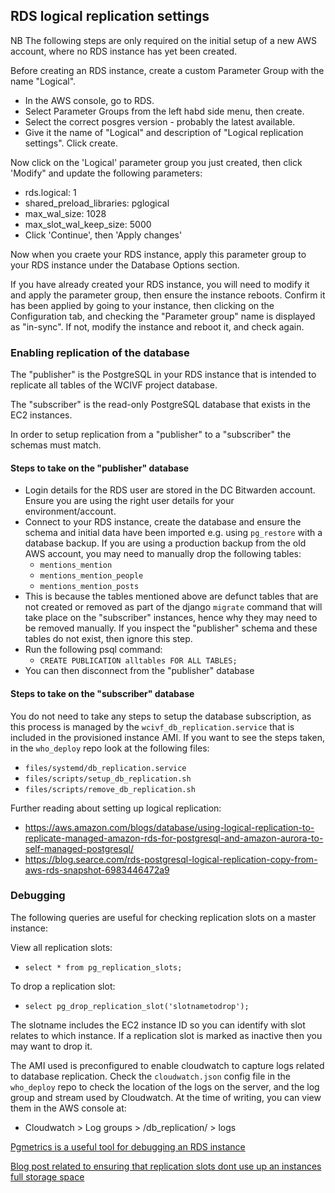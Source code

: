 ## RDS logical replication settings

NB The following steps are only required on the initial setup of a new AWS account, where no RDS instance has yet been created.

Before creating an RDS instance, create a custom Parameter Group with the name "Logical".

- In the AWS console, go to RDS.
- Select Parameter Groups from the left habd side menu, then create.
- Select the correct posgres version - probably the latest available.
- Give it the name of "Logical" and description of "Logical replication settings". Click create.

Now click on the 'Logical' parameter group you just created, then click 'Modify" and update the following parameters:

- rds.logical: 1
- shared_preload_libraries: pglogical
- max_wal_size: 1028
- max_slot_wal_keep_size: 5000
- Click 'Continue', then 'Apply changes'

Now when you craete your RDS instance, apply this parameter group to your RDS instance under the Database Options section.

If you have already created your RDS instance, you will need to modify it and apply the parameter group, then ensure the instance reboots. Confirm it has been applied by going to your instance, then clicking on the Configuration tab, and checking the "Parameter group" name is displayed as "in-sync". If not, modify the instance and reboot it, and check again.

### Enabling replication of the database

The "publisher" is the PostgreSQL in your RDS instance that is intended to replicate all tables of the WCIVF project database.

The "subscriber" is the read-only PostgreSQL database that exists in the EC2 instances.

In order to setup replication from a "publisher" to a "subscriber" the schemas must match.

#### Steps to take on the "publisher" database
- Login details for the RDS user are stored in the DC Bitwarden account. Ensure you are using the right user details for your environment/account.
- Connect to your RDS instance, create the database and ensure the schema and initial data have been imported e.g. using `pg_restore` with a database backup. If you are using a production backup from the old AWS account, you may need to manually drop the following tables:
    - `mentions_mention`
    - `mentions_mention_people`
    - `mentions_mention_posts`
- This is because the tables mentioned above are defunct tables that are not created or removed as part of the django `migrate` command that will take place on the "subscriber" instances, hence why they may need to be removed manually. If you inspect the "publisher" schema and these tables do not exist, then ignore this step.
- Run the following psql command:
    - `CREATE PUBLICATION alltables FOR ALL TABLES;`
- You can then disconnect from the "publisher" database

#### Steps to take on the "subscriber" database
You do not need to take any steps to setup the database subscription, as this process is managed by the `wcivf_db_replication.service` that is included in the provisioned instance AMI. If you want to see the steps taken, in the `who_deploy` repo look at the following files:
- `files/systemd/db_replication.service`
- `files/scripts/setup_db_replication.sh`
- `files/scripts/remove_db_replication.sh`

Further reading about setting up logical replication:

- https://aws.amazon.com/blogs/database/using-logical-replication-to-replicate-managed-amazon-rds-for-postgresql-and-amazon-aurora-to-self-managed-postgresql/
- https://blog.searce.com/rds-postgresql-logical-replication-copy-from-aws-rds-snapshot-6983446472a9

### Debugging

The following queries are useful for checking replication slots on a master instance:

View all replication slots:
- `select * from pg_replication_slots;`

To drop a replication slot:
- `select pg_drop_replication_slot('slotnametodrop');`

The slotname includes the EC2 instance ID so you can identify with slot relates to which instance. If a replication slot is marked as inactive then you may want to drop it.

The AMI used is preconfigured to enable cloudwatch to capture logs related to database replication. Check the `cloudwatch.json` config file in the `who_deploy` repo to check the location of the logs on the server, and the log group and stream used by Cloudwatch. At the time of writing, you can view them in the AWS console at:

- Cloudwatch > Log groups > /db_replication/ > logs

[Pgmetrics is a useful tool for debugging an RDS instance](https://pgmetrics.io/docs/aws.html)

[Blog post related to ensuring that replication slots dont use up an instances full storage space](https://www.2ndquadrant.com/en/blog/pg13-slot-size-limit/)